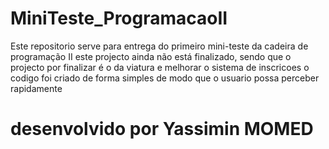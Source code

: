 # MiniTeste_ProgramacaoII
 Este repositorio serve para entrega do primeiro mini-teste da cadeira de programação II
este projecto ainda não está finalizado, sendo que o projecto por finalizar é o da viatura e melhorar o sistema de inscricoes
o codigo foi criado de forma simples de modo que o usuario possa perceber rapidamente
# desenvolvido por Yassimin MOMED
